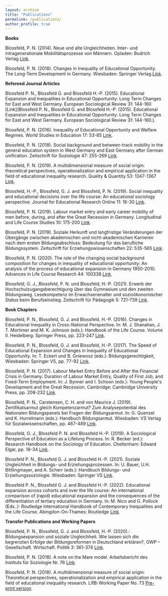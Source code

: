 ```yaml
---
layout: archive
title: "Publications"
permalink: /publications/
author_profile: true
---
```


**Books**

Blossfeld, P. N. (2014). Neue und alte Ungleichheiten. Inter- und intragenerationale Mobilitätsprozesse von Männern. Opladen: Budrich Verlag [Link](https://shop.budrich.de/produkt/neue-und-alte-soziale-ungleichheiten/?v=3a52f3c22ed6).

Blossfeld, P. N. (2018). Changes in Inequality of Educational Opportunity. The Long-Term Development in Germany. Wiesbaden: Springer Verlag.[Link](https://link.springer.com/book/10.1007/978-3-658-22522-3).

**Refereed Journal Articles**

Blossfeld P. N., Blossfeld G. and Blossfeld H.-P. (2015). Educational Expansion and Inequalities in Educational Opportunity: Long Term Changes for East and West Germany. European Sociological Review 31: 144-160 [Link](Blossfeld P. N., Blossfeld G. and Blossfeld H.-P. (2015). Educational Expansion and Inequalities in Educational Opportunity: Long Term Changes for East and West Germany. European Sociological Review 31: 144-160.).

Blossfeld, P. N. (2016). Inequality of Educational Opportunity and Welfare Regimes. World Studies in Education 17: 53-85 [Link](https://www.ingentaconnect.com/contentone/jnp/wse/2016/00000017/00000002/art00005).

Blossfeld, P. N. (2018). Social background and between-track mobility in the general education system in West Germany and East Germany after German unification. Zeitschrift für Soziologie 47: 255-269 [Link](https://www.degruyter.com/document/doi/10.1515/zfsoz-2018-0117/html).

Blossfeld, P. N. (2019). A multidimensional measure of social origin: theoretical perspectives, operationalization and empirical application in the field of educational inequality research. Quality & Quantity 53: 1347-1367 [Link](https://link.springer.com/article/10.1007/s11135-018-0818-2?wt_mc=Internal.Event.1.SEM.ArticleAuthorAssignedToIssue&utm_source=ArticleAuthorAssignedToIssue&utm_medium=email&utm_content=AA_en_06082018&ArticleAuthorAssignedToIssue_20190419).

Blossfeld, H.-P., Blossfeld, G. J. and Blossfeld, P. N. (2019). Social inequality and educational decisions over the life course: An educational sociology perspective. Journal for Educational Research Online 11: 16-30 [Link](https://www.waxmann.com/waxmann-zeitschriften/waxmann-zeitschriftendetails/?no_cache=1&tx_p2waxmann_pi2%5Bzeitschrift%5D=&tx_p2waxmann_pi2%5Baction%5D=alleausgaben&tx_p2waxmann_pi2%5Bcontroller%5D=Zeitschrift&cHash=c1d8075b0f15493f6cbca30b3560b016).

Blossfeld, P. N. (2019). Labour market entry and early career mobility of men before, during, and after the Great Recession in Germany. Longitudinal and Life Course Studies 10: 175-200 [Link](https://www.ingentaconnect.com/content/bup/llcs/2019/00000010/00000002/art00003).

Blossfeld, P. N. (2019). Soziale Herkunft und langfristige Veränderungen der Übergänge zwischen akademischen und nicht-akademischen Karrieren nach dem ersten Bildungsabschluss: Bedeutung für das berufliche Bildungssystem. Zeitschrift für Erziehungswissenschaften 22: 535-565 [Link](https://link.springer.com/article/10.1007/s11618-019-00878-0).

Blossfeld, P. N. (2020). The role of the changing social background composition for changes in inequality of educational opportunity: An analysis of the process of educational expansion in Germany 1950-2010. Advances in Life Course Research 44: 100338 [Link](https://www.sciencedirect.com/science/article/abs/pii/S1040260820300150).

Blossfeld, G. J., Blossfeld, P. N. und Blossfeld, H.-P. (2021). Erwerb der Hochschulzugangsberechtigung über das Gymnasium und den zweiten Bildungsweg. Lesekompetenz im Erwachsenenalter und sozioökonomischer Status beim Berufseinstieg. Zeitschrift für Pädagogik 5: 721-739 [Link](https://www.beltz.de/fachmedien/erziehungswissenschaft/zeitschriften/zeitschrift_fuer_paedagogik.html?tx_beltz_journal[controller]=Journal&tx_beltz_journal[action]=article&tx_beltz_journal%5Barticle%5D=47172&cHash=ccfeed3a71bd4ddc4fbae79b45192425).

**Book Chapters**

Blossfeld, P. N., Blossfeld, G. J. and Blossfeld, H.-P. (2016). Changes in Educational Inequality in Cross-National Perspective. In: M. J. Shanahan, J. T. Mortimer and M. K. Johnson (eds.): Handbook of the Life Course. Volume II. Heidelberg: Springer Press, pp. 223-247 [Link](https://link.springer.com/chapter/10.1007/978-3-319-20880-0_10).

Blossfeld, P. N., Blossfeld, G. J. and Blossfeld, H.-P. (2017). The Speed of Educational Expansion and Changes in Inequality of Educational Opportunity. In: T. Eckert und B. Gniewosz (eds.): Bildungsgerechtigkeit, Wiesbaden: Springer VS, pp. 77-92 [Link](https://link.springer.com/chapter/10.1007/978-3-658-15003-7_6).

Blossfeld, P. N. (2017). Labour Market Entry Before and After the Financial Crisis in Germany: Duration of Labour Market Entry, Quality of First Job, and Fixed-Term Employment. In: J. Bynner and I. Schoon (eds.): Young People's Development and the Great Recession. Cambridge: Cambridge University Press, pp. 208-232 [Link](https://www.cambridge.org/core/books/abs/young-peoples-development-and-the-great-recession/labor-market-entry-in-germany-before-and-after-the-financial-crisis-an-analysis-of-duration-of-labor-market-entry-quality-of-first-job-and-fixed-term-employment/05D53914D5B4866AE5398A610EB53CCD).

Blossfeld, P. N., Carstensen, C. H. and von Maurice J. (2019). Zertifikatsarmut gleich Kompetenzarmut? Zum Analysepotential des Nationalen Bildungspanels bei Fragen der Bildungsarmut. In: G. Quenzel and K. Hurrelmann (eds.): Handbuch Bildungsarmut. Wiesbaden: VS Verlag für Sozialwissenschaften, pp. 467-489 [Link](https://link.springer.com/chapter/10.1007/978-3-658-19573-1_18).

Blossfeld, G. J., Blossfeld P. N. and Blossfeld H.-P. (2019). A Sociological Perspective of Education as a Lifelong Process. In: R. Becker (ed.): Research Handbook on the Sociology of Education. Cheltenham: Edward Elgar, pp. 18-34 [Link](https://books.google.de/books?hl=de&lr=&id=cgOsDwAAQBAJ&oi=fnd&pg=PA18&dq=pia+blossfeld&ots=1n4yr9056R&sig=lHsjnB8ryT9Mx7NXNVRAFj34bpk#v=onepage&q=pia%20blossfeld&f=false).

Blossfeld P. N., Blossfeld G. J. and Blossfeld H.-P. (2021). Soziale Ungleichheit in Bildungs- und Erziehungsprozessen. In: U. Bauer, U.H. Bittlingmayer, and A. Scherr (eds.): Handbuch Bildungs- und Erziehungssoziologie. Wiesbaden: Springer VS [Link](https://link.springer.com/referenceworkentry/10.1007/978-3-658-31395-1_62-1).

Blossfeld P. N., Blossfeld G. J. and Blossfeld H.-P. (2022). Educational expansion across cohorts and over the life course: An international comparison of (rapid) educational expansion and the consequences of the differentiation of tertiary education in Germany. In: M. Nico and G. Pollock (Eds..): Routledge International Handbook of Contemporary Inequalities and the Life Course. Abingdon-On-Thames: Routledge [Link](https://books.google.de/books?hl=de&lr=&id=UgdUEAAAQBAJ&oi=fnd&pg=PA240&dq=Educational+expansion+across+cohorts+and+over+the+life+course:+An+international+comparison+of+(rapid)+educational+expansion+and+the+consequences+of+the+differentiation+of+tertiary+education+in+Germany.&ots=w5sk6ub1g9&sig=i7nwd_6yIoW_1C9EO208sDR4iXA#v=onepage&q=Educational%20expansion%20across%20cohorts%20and%20over%20the%20life%20course%3A%20An%20international%20comparison%20of%20(rapid)%20educational%20expansion%20and%20the%20consequences%20of%20the%20differentiation%20of%20tertiary%20education%20in%20Germany.&f=false).

**Transfer Publications and Working Papers**

Blossfeld, P. N., Blossfeld, G. J. and Blossfeld, H.-P. (2020).: Bildungsexpansion und soziale Ungleichheit. Wie lassen sich die begrenzten Erfolge der Bildungsreformen in Deutschland erklären?, GWP – Gesellschaft. Wirtschaft. Politik 3: 361-374 [Link](https://www.budrich-journals.de/index.php/gwp/article/view/36050).

Blossfeld, P. N. (2018). A note on the Mare model. Arbeitsbericht des Instituts für Soziologie Nr. 76 [Link](https://ul.qucosa.de/api/qucosa%3A20976/attachment/ATT-0/).

Blossfeld, P. N. (2018). A multidimensional measure of social origin: Theoretical perspectives, operationalization and empirical application in the field of educational inequality research. LIfBi Working Paper No. 73 [Pre-print version](https://www.neps-data.de/Portals/0/Working%20Papers/WP_LXXIII.pdf).

















